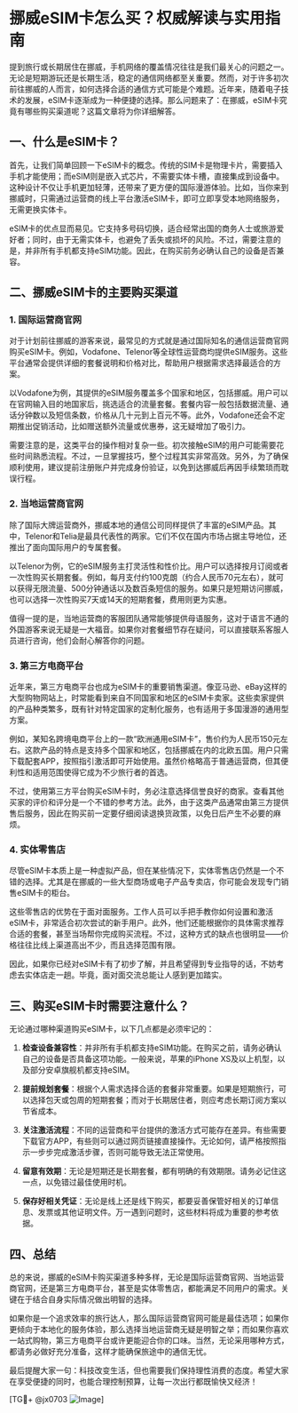 # 挪威eSIM卡怎么买？权威解读与实用指南

提到旅行或长期居住在挪威，手机网络的覆盖情况往往是我们最关心的问题之一。无论是短期游玩还是长期生活，稳定的通信网络都至关重要。然而，对于许多初次前往挪威的人而言，如何选择合适的通信方式可能是个难题。近年来，随着电子技术的发展，eSIM卡逐渐成为一种便捷的选择。那么问题来了：在挪威，eSIM卡究竟有哪些购买渠道呢？这篇文章将为你详细解答。

## 一、什么是eSIM卡？

首先，让我们简单回顾一下eSIM卡的概念。传统的SIM卡是物理卡片，需要插入手机才能使用；而eSIM则是嵌入式芯片，不需要实体卡槽，直接集成到设备中。这种设计不仅让手机更加轻薄，还带来了更方便的国际漫游体验。比如，当你来到挪威时，只需通过运营商的线上平台激活eSIM卡，即可立即享受本地网络服务，无需更换实体卡。

eSIM卡的优点显而易见。它支持多号码切换，适合经常出国的商务人士或旅游爱好者；同时，由于无需实体卡，也避免了丢失或损坏的风险。不过，需要注意的是，并非所有手机都支持eSIM功能。因此，在购买前务必确认自己的设备是否兼容。

## 二、挪威eSIM卡的主要购买渠道

### 1. 国际运营商官网

对于计划前往挪威的游客来说，最常见的方式就是通过国际知名的通信运营商官网购买eSIM卡。例如，Vodafone、Telenor等全球性运营商均提供eSIM服务。这些平台通常会提供详细的套餐说明和价格对比，帮助用户根据需求选择最适合的方案。

以Vodafone为例，其提供的eSIM服务覆盖多个国家和地区，包括挪威。用户可以在官网输入目的地国家后，挑选适合的流量套餐。套餐内容一般包括数据流量、通话分钟数以及短信条数，价格从几十元到上百元不等。此外，Vodafone还会不定期推出促销活动，比如赠送额外流量或优惠券，这无疑增加了吸引力。

需要注意的是，这类平台的操作相对复杂一些。初次接触eSIM的用户可能需要花些时间熟悉流程。不过，一旦掌握技巧，整个过程其实非常高效。另外，为了确保顺利使用，建议提前注册账户并完成身份验证，以免到达挪威后再因手续繁琐而耽误行程。

### 2. 当地运营商官网

除了国际大牌运营商外，挪威本地的通信公司同样提供了丰富的eSIM产品。其中，Telenor和Telia是最具代表性的两家。它们不仅在国内市场占据主导地位，还推出了面向国际用户的专属套餐。

以Telenor为例，它的eSIM服务主打灵活性和性价比。用户可以选择按月订阅或者一次性购买长期套餐。例如，每月支付约100克朗（约合人民币70元左右），就可以获得无限流量、500分钟通话以及数百条短信的服务。如果只是短期访问挪威，也可以选择一次性购买7天或14天的短期套餐，费用则更为实惠。

值得一提的是，当地运营商的客服团队通常能够提供母语服务，这对于语言不通的外国游客来说无疑是一大福音。如果你对套餐细节存在疑问，可以直接联系客服人员进行咨询，他们会耐心解答你的问题。

### 3. 第三方电商平台

近年来，第三方电商平台也成为eSIM卡的重要销售渠道。像亚马逊、eBay这样的大型购物网站上，时常能看到来自不同国家和地区的eSIM卡卖家。这些卖家提供的产品种类繁多，既有针对特定国家的定制化服务，也有适用于多国漫游的通用型方案。

例如，某知名跨境电商平台上的一款“欧洲通用eSIM卡”，售价约为人民币150元左右。这款产品的特点是支持多个国家和地区，包括挪威在内的北欧五国。用户只需下载配套APP，按照指引激活即可开始使用。虽然价格略高于普通运营商，但其便利性和适用范围使得它成为不少旅行者的首选。

不过，使用第三方平台购买eSIM卡时，务必注意选择信誉良好的商家。查看其他买家的评价和评分是一个不错的参考方法。此外，由于这类产品通常由第三方提供售后服务，因此在购买前一定要仔细阅读退换货政策，以免日后产生不必要的麻烦。

### 4. 实体零售店

尽管eSIM卡本质上是一种虚拟产品，但在某些情况下，实体零售店仍然是一个不错的选择。尤其是在挪威的一些大型商场或电子产品专卖店，你可能会发现专门销售eSIM卡的柜台。

这些零售店的优势在于面对面服务。工作人员可以手把手教你如何设置和激活eSIM卡，非常适合初次尝试的新手用户。此外，他们还能根据你的具体需求推荐合适的套餐，甚至当场帮你完成购买流程。不过，这种方式的缺点也很明显——价格往往比线上渠道高出不少，而且选择范围有限。

因此，如果你已经对eSIM卡有了初步了解，并且希望得到专业指导的话，不妨考虑去实体店走一趟。毕竟，面对面交流总能让人感到更加踏实。

## 三、购买eSIM卡时需要注意什么？

无论通过哪种渠道购买eSIM卡，以下几点都是必须牢记的：

1. **检查设备兼容性**：并非所有手机都支持eSIM功能。在购买之前，请务必确认自己的设备是否具备这项功能。一般来说，苹果的iPhone XS及以上机型，以及部分安卓旗舰机都支持eSIM。

2. **提前规划套餐**：根据个人需求选择合适的套餐非常重要。如果是短期旅行，可以选择包天或包周的短期套餐；而对于长期居住者，则应考虑长期订阅方案以节省成本。

3. **关注激活流程**：不同的运营商和平台提供的激活方式可能存在差异。有些需要下载官方APP，有些则可以通过网页链接直接操作。无论如何，请严格按照指示一步步完成激活步骤，否则可能导致无法正常使用。

4. **留意有效期**：无论是短期还是长期套餐，都有明确的有效期限。请务必记住这一点，以免错过最佳使用时机。

5. **保存好相关凭证**：无论是线上还是线下购买，都要妥善保管好相关的订单信息、发票或其他证明文件。万一遇到问题时，这些材料将成为重要的参考依据。

## 四、总结

总的来说，挪威的eSIM卡购买渠道多种多样，无论是国际运营商官网、当地运营商官网，还是第三方电商平台，甚至是实体零售店，都能满足不同用户的需求。关键在于结合自身实际情况做出明智的选择。

如果你是一个追求效率的旅行达人，那么国际运营商官网可能是最佳选项；如果你更倾向于本地化的服务体验，那么选择当地运营商无疑是明智之举；而如果你喜欢一站式购物，第三方电商平台或许更能迎合你的口味。当然，无论采用哪种方式，都请务必做好充分准备，这样才能确保旅途中的通信无忧。

最后提醒大家一句：科技改变生活，但也需要我们保持理性消费的态度。希望大家在享受便捷的同时，也能合理控制预算，让每一次出行都既愉快又经济！

[TG💪+ @jx0703 ![Image](https://github.com/user-attachments/assets/dbca1d08-cadb-493c-b0ec-ad6f7a83f270)]